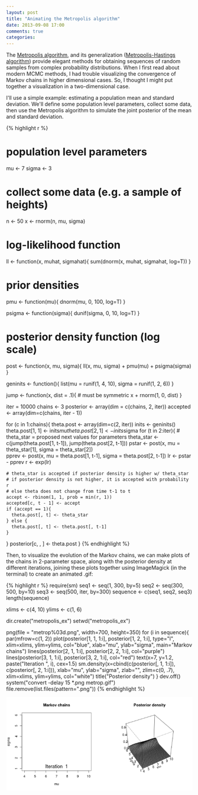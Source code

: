 ```yaml
---
layout: post
title: "Animating the Metropolis algorithm"
date: 2013-09-08 17:00
comments: true
categories:
---
```


The [Metropolis algorithm](http://jcp.aip.org/resource/1/jcpsa6/v21/i6/p1087_s1?bypassSSO=1), and its generalization ([Metropolis-Hastings algorithm](http://en.wikipedia.org/wiki/Metropolis%E2%80%93Hastings_algorithm)) provide elegant methods for obtaining sequences of random samples from complex probability distributions. When I first read about modern MCMC methods, I had trouble visualizing the convergence of Markov chains in higher dimensional cases. So, I thought I might put together a visualization in a two-dimensional case.

I'll use a simple example: estimating a population mean and standard deviation. We'll define some population level parameters, collect some data, then use the Metropolis algorithm to simulate the joint posterior of the mean and standard deviation.

{% highlight r %}
# population level parameters
mu <- 7
sigma <- 3

# collect some data (e.g. a sample of heights)
n <- 50
x <- rnorm(n, mu, sigma)

# log-likelihood function
ll <- function(x, muhat, sigmahat){
  sum(dnorm(x, muhat, sigmahat, log=T))
}

# prior densities
pmu <- function(mu){
  dnorm(mu, 0, 100, log=T)
}

psigma <- function(sigma){
  dunif(sigma, 0, 10, log=T)
}

# posterior density function (log scale)
post <- function(x, mu, sigma){
  ll(x, mu, sigma) + pmu(mu) + psigma(sigma)
}

geninits <- function(){
  list(mu = runif(1, 4, 10),
       sigma = runif(1, 2, 6))
}

jump <- function(x, dist = .1){ # must be symmetric
  x + rnorm(1, 0, dist)
}

iter = 10000
chains <- 3
posterior <- array(dim = c(chains, 2, iter))
accepted <- array(dim=c(chains, iter - 1))

for (c in 1:chains){
  theta.post <- array(dim=c(2, iter))
  inits <- geninits()
  theta.post[1, 1] <- inits$mu
  theta.post[2, 1] <- inits$sigma
  for (t in 2:iter){
    # theta_star = proposed next values for parameters
    theta_star <- c(jump(theta.post[1, t-1]), jump(theta.post[2, t-1]))
    pstar <- post(x, mu = theta_star[1], sigma = theta_star[2])  
    pprev <- post(x, mu = theta.post[1, t-1], sigma = theta.post[2, t-1])
    lr <- pstar - pprev
    r <- exp(lr)

    # theta_star is accepted if posterior density is higher w/ theta_star
    # if posterior density is not higher, it is accepted with probability r
    # else theta does not change from time t-1 to t
    accept <- rbinom(1, 1, prob = min(r, 1))
    accepted[c, t - 1] <- accept
    if (accept == 1){
      theta.post[, t] <- theta_star
    } else {
      theta.post[, t] <- theta.post[, t-1]
    }
  }
  posterior[c, , ] <- theta.post
}
{% endhighlight %}

Then, to visualize the evolution of the Markov chains, we can make plots of the chains in 2-parameter space, along with the posterior density at different iterations,  joining these plots together using ImageMagick (in the terminal) to create an animated .gif:

{% highlight r %}
require(sm)
seq1 <- seq(1, 300, by=5)
seq2 <- seq(300, 500, by=10)
seq3 <- seq(500, iter, by=300)
sequence <- c(seq1, seq2, seq3)
length(sequence)

xlims <- c(4, 10)
ylims <- c(1, 6)

dir.create("metropolis_ex")
setwd("metropolis_ex")

png(file = "metrop%03d.png", width=700, height=350)
  for (i in sequence){
    par(mfrow=c(1, 2))
    plot(posterior[1, 1, 1:i], posterior[1, 2, 1:i],
         type="l", xlim=xlims, ylim=ylims, col="blue",
         xlab="mu", ylab="sigma", main="Markov chains")
    lines(posterior[2, 1, 1:i], posterior[2, 2, 1:i],
          col="purple")
    lines(posterior[3, 1, 1:i], posterior[3, 2, 1:i],
          col="red")
    text(x=7, y=1.2, paste("Iteration ", i), cex=1.5)
    sm.density(x=cbind(c(posterior[, 1, 1:i]), c(posterior[, 2, 1:i])),
               xlab="mu", ylab="sigma",
               zlab="", zlim=c(0, .7),
               xlim=xlims, ylim=ylims, col="white")
    title("Posterior density")
  }
dev.off()
system("convert -delay 15 *.png metrop.gif")
file.remove(list.files(pattern=".png"))
{% endhighlight %}

![](/images/metrop.gif)

